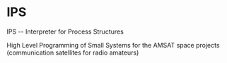 # IPS

IPS -- Interpreter for Process Structures

High Level Programming of Small Systems for the AMSAT space projects (communication satellites for radio amateurs)

